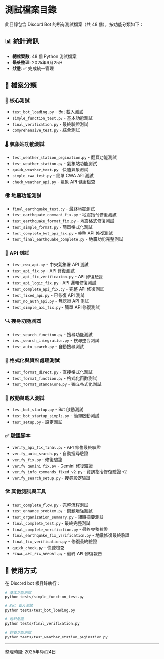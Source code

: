 # 測試檔案目錄

此目錄包含 Discord Bot 的所有測試檔案（共 48 個），按功能分類如下：

## 📊 統計資訊
- **總檔案數**: 48 個 Python 測試檔案
- **最後整理**: 2025年6月25日
- **狀態**: ✅ 完成統一管理

## 📁 檔案分類

### 🔧 核心測試
- `test_bot_loading.py` - Bot 載入測試
- `simple_function_test.py` - 基本功能測試
- `final_verification.py` - 最終驗證測試
- `comprehensive_test.py` - 綜合測試

### 🌡️ 氣象站功能測試
- `test_weather_station_pagination.py` - 翻頁功能測試
- `test_weather_station.py` - 氣象站功能測試
- `quick_weather_test.py` - 快速氣象測試
- `simple_cwa_test.py` - 簡單 CWA API 測試
- `check_weather_api.py` - 氣象 API 健康檢查

### 🌍 地震功能測試
- `final_earthquake_test.py` - 最終地震測試
- `test_earthquake_command_fix.py` - 地震指令修復測試
- `test_earthquake_format_fix.py` - 地震格式修復測試
- `test_simple_format.py` - 簡單格式化測試
- `test_complete_bot_api_fix.py` - 完整 API 修復測試
- `test_final_earthquake_complete.py` - 地震功能完整測試

### 🔗 API 測試
- `test_cwa_api.py` - 中央氣象署 API 測試
- `test_api_fix.py` - API 修復測試
- `test_api_fix_verification.py` - API 修復驗證
- `test_api_logic_fix.py` - API 邏輯修復測試
- `test_complete_api_fix.py` - 完整 API 修復測試
- `test_fixed_api.py` - 已修復 API 測試
- `test_no_auth_api.py` - 無認證 API 測試
- `test_simple_api_fix.py` - 簡單 API 修復測試

### 🔍 搜尋功能測試
- `test_search_function.py` - 搜尋功能測試
- `test_search_integration.py` - 搜尋整合測試
- `test_auto_search.py` - 自動搜尋測試

### 📝 格式化與資料處理測試
- `test_format_direct.py` - 直接格式化測試
- `test_format_function.py` - 格式化函數測試
- `test_format_standalone.py` - 獨立格式化測試

### 🚀 啟動與載入測試
- `test_bot_startup.py` - Bot 啟動測試
- `test_bot_startup_simple.py` - 簡單啟動測試
- `test_setup.py` - 設定測試

### ✅ 驗證腳本
- `verify_api_fix_final.py` - API 修復最終驗證
- `verify_auto_search.py` - 自動搜尋驗證
- `verify_fix.py` - 修復驗證
- `verify_gemini_fix.py` - Gemini 修復驗證
- `verify_info_commands_fixed_v2.py` - 資訊指令修復驗證 v2
- `verify_search_setup.py` - 搜尋設定驗證

### 🛠️ 其他測試與工具
- `test_complete_flow.py` - 完整流程測試
- `test_enhance_problem.py` - 問題增強測試
- `test_organization_summary.py` - 組織摘要測試
- `final_complete_test.py` - 最終完整測試
- `final_complete_verification.py` - 最終完整驗證
- `final_earthquake_fix_verification.py` - 地震修復最終驗證
- `final_fix_verification.py` - 修復最終驗證
- `quick_check.py` - 快速檢查
- `FINAL_API_FIX_REPORT.py` - 最終 API 修復報告

## 🚀 使用方式

在 Discord bot 根目錄執行：
```bash
# 基本功能測試
python tests/simple_function_test.py

# Bot 載入測試
python tests/test_bot_loading.py

# 最終驗證
python tests/final_verification.py

# 翻頁功能測試
python tests/test_weather_station_pagination.py
```

---
整理時間: 2025年6月24日
